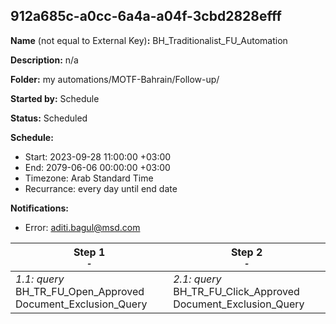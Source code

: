 ## 912a685c-a0cc-6a4a-a04f-3cbd2828efff

**Name** (not equal to External Key)**:** BH_Traditionalist_FU_Automation

**Description:** n/a

**Folder:** my automations/MOTF-Bahrain/Follow-up/

**Started by:** Schedule

**Status:** Scheduled

**Schedule:**

* Start: 2023-09-28 11:00:00 +03:00
* End: 2079-06-06 00:00:00 +03:00
* Timezone: Arab Standard Time
* Recurrance: every day until end date

**Notifications:**

* Error: aditi.bagul@msd.com

| Step 1<br>_<small>-</small>_ | Step 2<br>_<small>-</small>_ |
| --- | --- |
| _1.1: query_<br>BH_TR_FU_Open_Approved Document_Exclusion_Query | _2.1: query_<br>BH_TR_FU_Click_Approved Document_Exclusion_Query |
